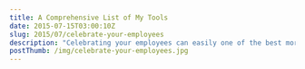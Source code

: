 ```yaml
---
title: A Comprehensive List of My Tools
date: 2015-07-15T03:00:10Z
slug: 2015/07/celebrate-your-employees
description: "Celebrating your employees can easily one of the best morale boosters for your organization. Here are 5 of the ways Zappos has done that for me."
postThumb: /img/celebrate-your-employees.jpg
---
```


